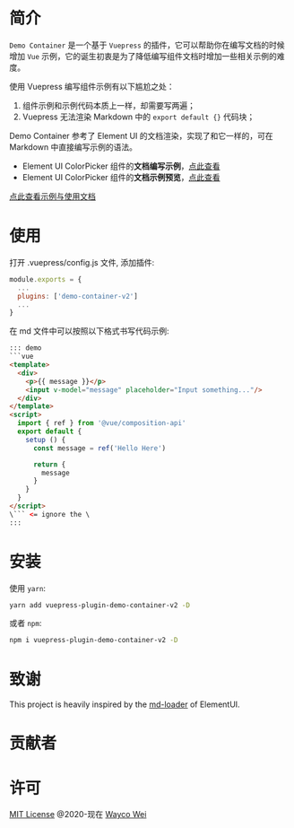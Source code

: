 # 简介

`Demo Container` 是一个基于 `Vuepress` 的插件，它可以帮助你在编写文档的时候增加 `Vue` 示例，它的诞生初衷是为了降低编写组件文档时增加一些相关示例的难度。

使用 Vuepress 编写组件示例有以下尴尬之处：
1. 组件示例和示例代码本质上一样，却需要写两遍；
2. Vuepress 无法渲染 Markdown 中的 `export default {}` 代码块；

Demo Container 参考了 Element UI 的文档渲染，实现了和它一样的，可在 Markdown 中直接编写示例的语法。
* Element UI ColorPicker 组件的**文档编写示例**，[点此查看](https://github.com/ElemeFE/element/blob/dev/examples/docs/zh-CN/color-picker.md)
* Element UI ColorPicker 组件的**文档示例预览**，[点此查看](https://element.eleme.cn/2.0/#/zh-CN/component/color-picker)

[点此查看示例与使用文档](https://wkcole.github.io/vuepress-plugin-demo-container-v2/zh/)

# 使用
打开 .vuepress/config.js 文件, 添加插件:

```js
module.exports = {
  ...
  plugins: ['demo-container-v2']
  ...
}
```

在 md 文件中可以按照以下格式书写代码示例:

```html
::: demo
```vue
<template>
  <div>
    <p>{{ message }}</p>
    <input v-model="message" placeholder="Input something..."/>
  </div>
</template>
<script>
  import { ref } from '@vue/composition-api'
  export default {
    setup () {
      const message = ref('Hello Here')

      return {
        message
      }
    }
  }
</script>
\``` <= ignore the \
:::
```

# 安装
使用 `yarn`:
```bash
yarn add vuepress-plugin-demo-container-v2 -D
```
或者 `npm`:
```bash
npm i vuepress-plugin-demo-container-v2 -D
```

# 致谢
This project is heavily inspired by the [md-loader](https://github.com/element-plus/element-plus/tree/dev/website/md-loader) of ElementUI.

# 贡献者
<p>
  <a-tooltip title="JianhuiChen">
    <a href="https://github.com/calebman" target="_blank">
      <a-avatar src="https://avatars0.githubusercontent.com/u/27751088" :size="54"/>
    </a>
  </a-tooltip>
  <a-tooltip title="WaycoWei">
    <a href="https://github.com/wkcole" target="_blank">
      <a-avatar src="https://avatars.githubusercontent.com/u/8675871" :size="54"/>
    </a>
  </a-tooltip>
</p>

# 许可

[MIT License](https://github.com/wkcole/vuepress-plugin-demo-container-v2/blob/master/LICENSE) @2020-现在 [Wayco Wei](https://github.com/wkcole)
